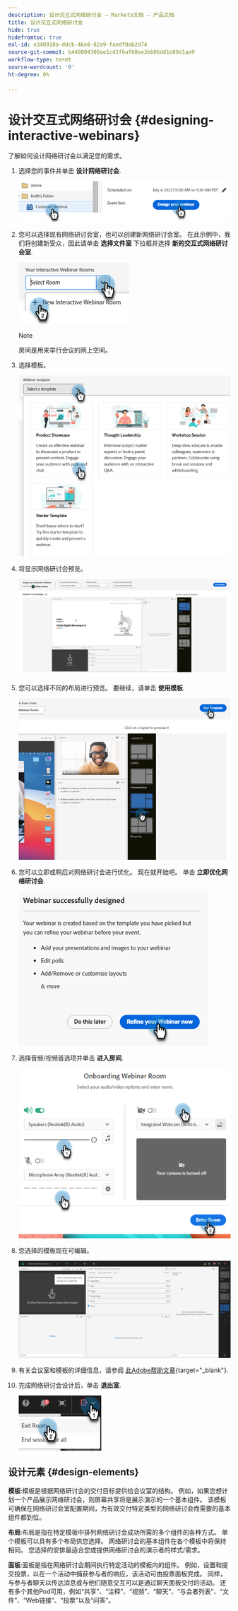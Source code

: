 ```yaml
---
description: 设计交互式网络研讨会 — Marketo文档 — 产品文档
title: 设计交互式网络研讨会
hide: true
hidefromtoc: true
exl-id: e340910a-ddcb-46e8-82a9-faedf0ab2d74
source-git-commit: b448004300ae1cd1f6af68ee3bb06dd1e89d1aa9
workflow-type: tm+mt
source-wordcount: '0'
ht-degree: 0%

---
```


# 设计交互式网络研讨会 {#designing-interactive-webinars}

了解如何设计网络研讨会以满足您的需求。

1. 选择您的事件并单击 **设计网络研讨会**.

   ![](assets/designing-interactive-webinars-1.png)

1. 您可以选择现有网络研讨会室，也可以创建新网络研讨会室。 在此示例中，我们将创建新受众，因此请单击 **选择文件室** 下拉框并选择 **新的交互式网络研讨会室**.

   ![](assets/designing-interactive-webinars-2.png)

   >[!NOTE]
   >
   >房间是用来举行会议的网上空间。

1. 选择模板。

   ![](assets/designing-interactive-webinars-3.png)

1. 将显示网络研讨会预览。

   ![](assets/designing-interactive-webinars-4.png)

1. 您可以选择不同的布局进行预览。 要继续，请单击 **使用模板**.

   ![](assets/designing-interactive-webinars-5.png)

1. 您可以立即或稍后对网络研讨会进行优化。 现在就开始吧。 单击 **立即优化网络研讨会**.

   ![](assets/designing-interactive-webinars-6.png)

1. 选择音频/视频首选项并单击 **进入房间**.

   ![](assets/designing-interactive-webinars-7.png)

1. 您选择的模板现在可编辑。

   ![](assets/designing-interactive-webinars-8.png)

1. 有关会议室和模板的详细信息，请参阅 [此Adobe帮助文章](https://helpx.adobe.com/in/adobe-connect/using/creating-arranging-meetings.html#creating_and_arranging_meetings){target="_blank"}.

1. 完成网络研讨会设计后，单击 **退出室**.

   ![](assets/designing-interactive-webinars-9.png)

## 设计元素 {#design-elements}

**模板**:模板是根据网络研讨会的交付目标提供给会议室的结构。 例如，如果您想计划一个产品展示网络研讨会，则屏幕共享将是展示演示的一个基本组件。 该模板可确保在网络研讨会室配置期间，为有效交付特定类型的网络研讨会而需要的基本组件都到位。

**布局**:布局是指在特定模板中排列网络研讨会成功所需的多个组件的各种方式。 单个模板可以具有多个布局供您选择。 网络研讨会的基本组件在各个模板中将保持相同。 您选择的安排最适合您或提供网络研讨会的演示者的样式/需求。

**面板**:面板是指在网络研讨会期间执行特定活动的模板内的组件。 例如，设置和提交投票，以在一个活动中捕获参与者的响应，该活动可由投票面板完成。 同样，与参与者聊天以传达消息或与他们随意交互可以是通过聊天面板交付的活动。 还有多个其他Pod可用，例如“共享”、“注释”、“视频”、“聊天”、“与会者列表”、“文件”、“Web链接”、“投票”以及“问答”。
